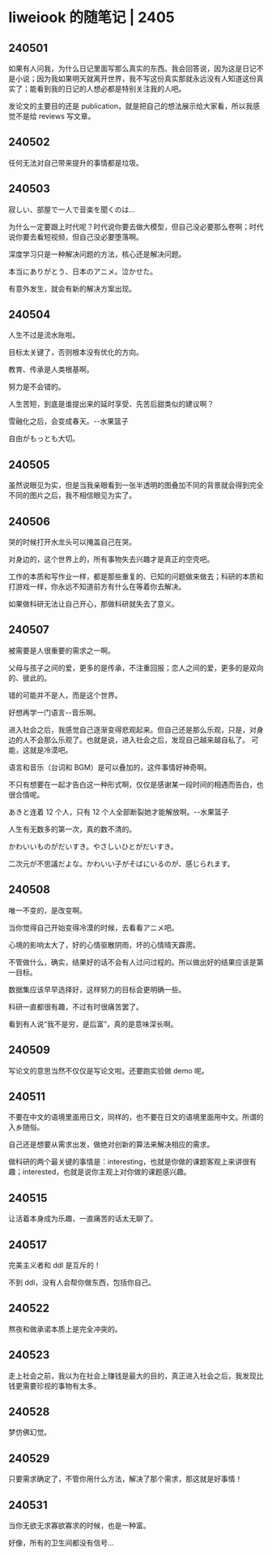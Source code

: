 # liweiook 的随笔记 | 2405

## 240501

如果有人问我，为什么日记里面写那么真实的东西。我会回答说，因为这是日记不是小说；因为我如果明天就离开世界，我不写这份真实那就永远没有人知道这份真实了；能看到我的日记的人想必都是特别关注我的人吧。

发论文的主要目的还是 publication，就是把自己的想法展示给大家看，所以我感觉不是给 reviews 写文章。

## 240502

任何无法对自己带来提升的事情都是垃圾。

## 240503

寂しい、部屋で一人で音楽を聞くのは...

为什么一定要跟上时代呢？时代说你要去做大模型，但自己没必要那么卷啊；时代说你要去看短视频，但自己没必要堕落啊。

深度学习只是一种解决问题的方法，核心还是解决问题。

本当にありがとう、日本のアニメ。泣かせた。

有意外发生，就会有新的解决方案出现。

## 240504

人生不过是流水账啦。

目标太关键了，否则根本没有优化的方向。

教育、传承是人类根基啊。

努力是不会错的。

人生苦短，到底是谁提出来的延时享受、先苦后甜类似的建议啊？

雪融化之后，会变成春天。--水果篮子

自由がもっとも大切。

## 240505

虽然说眼见为实，但是当我亲眼看到一张半透明的图叠加不同的背景就会得到完全不同的图片之后，我不相信眼见为实了。

## 240506

哭的时候打开水龙头可以掩盖自己在哭。

对身边的，这个世界上的，所有事物失去兴趣才是真正的空壳吧。

工作的本质和写作业一样，都是那些重复的、已知的问题做来做去；科研的本质和打游戏一样，你永远不知道前方有什么在等着你去解决。

如果做科研无法让自己开心，那做科研就失去了意义。

## 240507

被需要是人很重要的需求之一啊。

父母与孩子之间的爱，更多的是传承，不注重回报；恋人之间的爱，更多的是双向的、彼此的。

错的可能并不是人，而是这个世界。

好想再学一门语言--音乐啊。

进入社会之后，我感觉自己逐渐变得悲观起来。但自己还是那么乐观，只是，对身边的人不会那么乐观了。也就是说，进入社会之后，发现自己越来越自私了。
可能，这就是冷漠吧。

语言和音乐（台词和 BGM）是可以叠加的，这件事情好神奇啊。

不只有想要在一起才告白这一种形式啊，仅仅是感谢某一段时间的相遇而告白，也很合情呢。

あきと连着 12 个人，只有 12 个人全部断裂她才能解放啊。--水果篮子

人生有无数多的第一次，真的数不清的。

かわいいものがだいすき。やさしいひとがだいすき。

二次元が不思議だよな。かわいい子がそばにいるのが、感じられます。

## 240508

唯一不变的，是改变啊。

当你觉得自己开始变得冷漠的时候，去看看アニメ吧。

心境的影响太大了，好的心情驱散阴雨，坏的心情晴天霹雳。

不管做什么，确实，结果好的话不会有人过问过程的。所以做出好的结果应该是第一目标。

数据集应该早早选择好，这样努力的目标会更明确一些。

科研一直都很有趣，不过有时很痛苦罢了。

看到有人说“我不是穷，是后富”，真的是意味深长啊。

## 240509

写论文的意思当然不仅仅是写论文啦。还要跑实验做 demo 呢。

## 240511

不要在中文的语境里面用日文，同样的，也不要在日文的语境里面用中文。所谓的入乡随俗。

自己还是想要从需求出发，做绝对创新的算法来解决相应的需求。

做科研的两个最关键的事情是：interesting，也就是你做的课题客观上来讲很有趣；interested，也就是说你主观上对你做的课题感兴趣。

## 240515

让活着本身成为乐趣，一直痛苦的话太无聊了。

## 240517

完美主义者和 ddl 是互斥的！

不到 ddl，没有人会帮你做东西，包括你自己。

## 240522

熬夜和做承诺本质上是完全冲突的。

## 240523

走上社会之前，我以为在社会上赚钱是最大的目的，真正进入社会之后，我发现比钱更需要珍视的事物有太多。

## 240528

梦仿佛幻觉。

## 240529

只要需求确定了，不管你用什么方法，解决了那个需求，那这就是好事情！

## 240531

当你无欲无求寡欲寡求的时候，也是一种富。

好像，所有的卫生间都没有信号...
